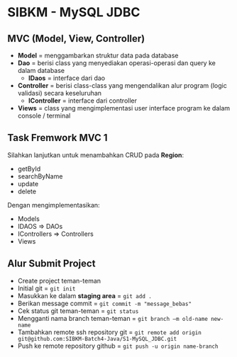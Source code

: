 # SIBKM - MySQL JDBC

## MVC (Model, View, Controller)

- **Model** = menggambarkan struktur data pada database
- **Dao** = berisi class yang menyediakan operasi-operasi dan query ke dalam database
  - **IDaos** = interface dari dao
- **Controller** = berisi class-class yang mengendalikan alur program (logic validasi) secara keseluruhan
  - **IController** = interface dari controller
- **Views** = class yang mengimplementasi user interface program ke dalam console / terminal

## Task Fremwork MVC 1

Silahkan lanjutkan untuk menambahkan CRUD pada **Region**:

- getById
- searchByName
- update
- delete

Dengan mengimplementasikan:

- Models
- IDAOS => DAOs
- IControllers => Controllers
- Views

## Alur Submit Project

- Create project teman-teman
- Initial git = `git init`
- Masukkan ke dalam **staging area** = `git add .`
- Berikan message commit = `git commit -m "message_bebas"`
- Cek status git teman-teman = `git status`
- Mengganti nama branch teman-teman = `git branch –m old-name new-name`
- Tambahkan remote ssh repository git = `git remote add origin git@github.com:SIBKM-Batch4-Java/S1-MySQL_JDBC.git`
- Push ke remote repository github = `git push -u origin name-branch`
